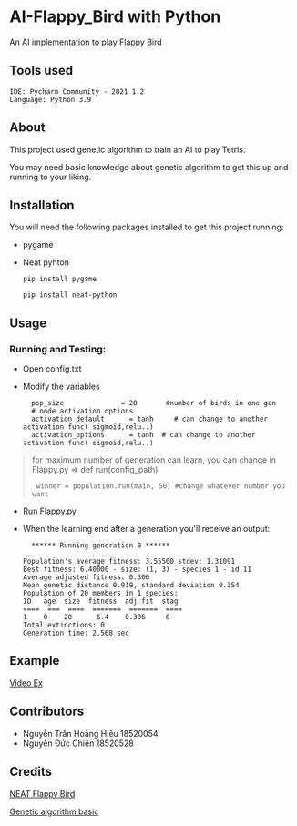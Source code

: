 # AI-Flappy_Bird with Python

An AI implementation to play Flappy Bird

## Tools used

    IDE: Pycharm Community - 2021 1.2
    Language: Python 3.9
    
## About
This project used genetic algorithm to train an AI to play Tetris.

You may need basic knowledge about genetic algorithm to get this up and running to your liking.

## Installation
You will need the following packages installed to get this project running:
* pygame 
* Neat pyhton
  
      pip install pygame
      
      pip install neat-python

## Usage
### Running and Testing:

- Open config.txt
- Modify the variables

        pop_size              = 20       #number of birds in one gen
        # node activation options
        activation_default      = tanh     # can change to another activation func( sigmoid,relu..)
        activation_options      = tanh  # can change to another activation func( sigmoid,relu..)
> for maximum number of generation can learn, you can change in Flappy.py => def run(config_path)
> 
>      winner = population.run(main, 50) #change whatever number you want
> 
- Run Flappy.py
- When the learning end after a generation you'll receive an output:
        
        ****** Running generation 0 ****** 

      Population's average fitness: 3.55500 stdev: 1.31091
      Best fitness: 6.40000 - size: (1, 3) - species 1 - id 11
      Average adjusted fitness: 0.306
      Mean genetic distance 0.919, standard deviation 0.354
      Population of 20 members in 1 species:
      ID   age  size  fitness  adj fit  stag
      ====  ===  ====  =======  =======  ====
      1    0    20      6.4    0.306     0
      Total extinctions: 0
      Generation time: 2.568 sec
## Example
[Video Ex]()
## Contributors

- Nguyễn Trần Hoàng Hiếu 18520054
- Nguyễn Đức Chiến       18520528


## Credits
[NEAT Flappy Bird](https://github.com/techwithtim/NEAT-Flappy-Bird)

[Genetic algorithm basic](https://towardsdatascience.com/genetic-algorithm-implementation-in-python-5ab67bb124a6)

